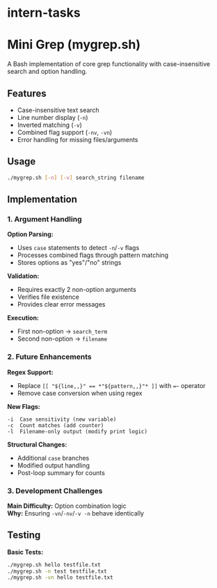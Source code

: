 # intern-tasks


# Mini Grep (mygrep.sh)

A Bash implementation of core grep functionality with case-insensitive search and option handling.

## Features
- Case-insensitive text search
- Line number display (`-n`)
- Inverted matching (`-v`)
- Combined flag support (`-nv`, `-vn`)
- Error handling for missing files/arguments

## Usage
```bash
./mygrep.sh [-n] [-v] search_string filename
```

## Implementation

### 1. Argument Handling
**Option Parsing:**
- Uses `case` statements to detect `-n`/`-v` flags
- Processes combined flags through pattern matching
- Stores options as "yes"/"no" strings

**Validation:**
- Requires exactly 2 non-option arguments
- Verifies file existence
- Provides clear error messages

**Execution:**
- First non-option → `search_term`
- Second non-option → `filename`

### 2. Future Enhancements
**Regex Support:**
- Replace `[[ "${line,,}" == *"${pattern,,}"* ]]` with `=~` operator
- Remove case conversion when using regex

**New Flags:**
```text
-i  Case sensitivity (new variable)
-c  Count matches (add counter)
-l  Filename-only output (modify print logic)
```
**Structural Changes:**
- Additional `case` branches
- Modified output handling
- Post-loop summary for counts

### 3. Development Challenges
**Main Difficulty:** Option combination logic  
**Why:** Ensuring `-vn`/`-nv`/`-v -n` behave identically

## Testing
**Basic Tests:**
```bash
./mygrep.sh hello testfile.txt
./mygrep.sh -n test testfile.txt
./mygrep.sh -vn hello testfile.txt
```
